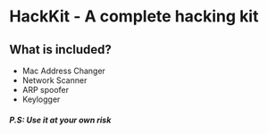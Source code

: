 # HackKit - A complete hacking kit

<h2>What is included?</h2>
<ul>
<li>Mac Address Changer</li>
<li>Network Scanner</li>
<li>ARP spoofer</li>
<li>Keylogger</li>
</ul>

<h5>P.S: Use it at your own risk</h5>